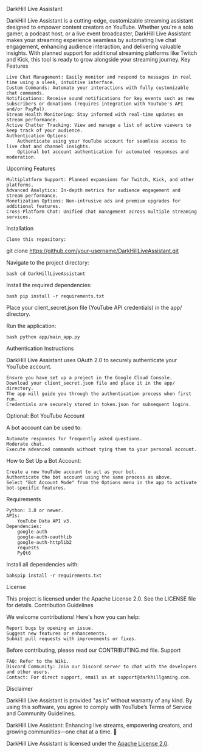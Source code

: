 DarkHill Live Assistant

DarkHill Live Assistant is a cutting-edge, customizable streaming assistant designed to empower content creators on YouTube. Whether you're a solo gamer, a podcast host, or a live event broadcaster, DarkHill Live Assistant makes your streaming experience seamless by automating live chat engagement, enhancing audience interaction, and delivering valuable insights. With planned support for additional streaming platforms like Twitch and Kick, this tool is ready to grow alongside your streaming journey.
Key Features

    Live Chat Management: Easily monitor and respond to messages in real time using a sleek, intuitive interface.
    Custom Commands: Automate your interactions with fully customizable chat commands.
    Notifications: Receive sound notifications for key events such as new subscribers or donations (requires integration with YouTube's API and/or PayPal).
    Stream Health Monitoring: Stay informed with real-time updates on stream performance.
    Active Chatter Tracking: View and manage a list of active viewers to keep track of your audience.
    Authentication Options:
        Authenticate using your YouTube account for seamless access to live chat and channel insights.
        Optional bot account authentication for automated responses and moderation.

Upcoming Features

    Multiplatform Support: Planned expansions for Twitch, Kick, and other platforms.
    Advanced Analytics: In-depth metrics for audience engagement and stream performance.
    Monetization Options: Non-intrusive ads and premium upgrades for additional features.
    Cross-Platform Chat: Unified chat management across multiple streaming services.

Installation

    Clone this repository:

git clone https://github.com/your-username/DarkHillLiveAssistant.git

Navigate to the project directory:

```bash cd DarkHillLiveAssistant```

Install the required dependencies:

```bash pip install -r requirements.txt```

Place your client_secret.json file (YouTube API credentials) in the app/ directory.

Run the application:

```bash python app/main_app.py```

Authentication Instructions

DarkHill Live Assistant uses OAuth 2.0 to securely authenticate your YouTube account.

    Ensure you have set up a project in the Google Cloud Console.
    Download your client_secret.json file and place it in the app/ directory.
    The app will guide you through the authentication process when first run.
    Credentials are securely stored in token.json for subsequent logins.

Optional: Bot YouTube Account

A bot account can be used to:

    Automate responses for frequently asked questions.
    Moderate chat.
    Execute advanced commands without tying them to your personal account.

How to Set Up a Bot Account:

    Create a new YouTube account to act as your bot.
    Authenticate the bot account using the same process as above.
    Select "Bot Account Mode" from the Options menu in the app to activate bot-specific features.

Requirements

    Python: 3.8 or newer.
    APIs:
        YouTube Data API v3.
    Dependencies:
        google-auth
        google-auth-oauthlib
        google-auth-httplib2
        requests
        PyQt6

Install all dependencies with:

```bahspip install -r requirements.txt```

License

This project is licensed under the Apache License 2.0. See the LICENSE file for details.
Contribution Guidelines

We welcome contributions! Here's how you can help:

    Report bugs by opening an issue.
    Suggest new features or enhancements.
    Submit pull requests with improvements or fixes.

Before contributing, please read our CONTRIBUTING.md file.
Support

    FAQ: Refer to the Wiki.
    Discord Community: Join our Discord server to chat with the developers and other users.
    Contact: For direct support, email us at support@darkhillgaming.com.

Disclaimer

DarkHill Live Assistant is provided "as is" without warranty of any kind. By using this software, you agree to comply with YouTube’s Terms of Service and Community Guidelines.

DarkHill Live Assistant: Enhancing live streams, empowering creators, and growing communities—one chat at a time. 🚀

DarkHill Live Assistant is licensed under the [Apache License 2.0](LICENSE).
